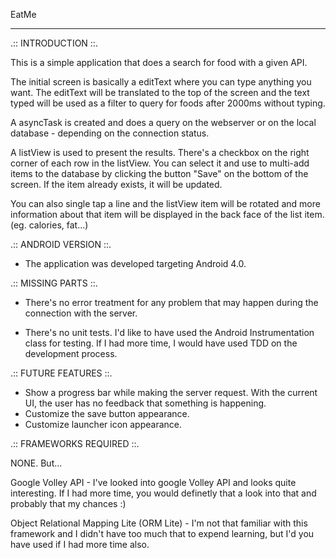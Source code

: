 EatMe

------------------------------------------------------------------------

.:: INTRODUCTION ::.

This is a simple application that does a search for food with a given API. 

The initial screen is basically a editText where you can type anything you want. The editText will be translated to
the top of the screen and the text typed will be used as a filter to query for foods after 2000ms without typing.

A asyncTask is created and does a query on the webserver or on the local database - depending on the connection status.

A listView is used to present the results. There's a checkbox on the right corner of each row in the listView. You
can select it and use to multi-add items to the database by clicking the button "Save" on the bottom of the screen.
If the item already exists, it will be updated.

You can also single tap a line and the listView item will be rotated and more information about that item will be
displayed in the back face of the list item. (eg. calories, fat...)


.:: ANDROID VERSION ::.

- The application was developed targeting Android 4.0. 


.:: MISSING PARTS ::.

- There's no error treatment for any problem that may happen during the connection with the server.

- There's no unit tests.
      I'd like to have used the Android Instrumentation class for testing.
      If I had more time, I would have used TDD on the development process. 


.:: FUTURE FEATURES ::.

- Show a progress bar while making the server request. With the current UI, the user has no feedback that 
  something is happening.
- Customize the save button appearance.
- Customize launcher icon appearance.


.:: FRAMEWORKS REQUIRED ::.

  NONE. But...
  
  Google Volley API - I've looked into google Volley API and looks quite interesting. If I had more time, you would 
  definetly that a look into that and probably that my chances :)
  
  Object Relational Mapping Lite (ORM Lite) - I'm not that familiar with this framework and I didn't have too much that
  to expend learning, but I'd you have used if I had more time also.
  
  
